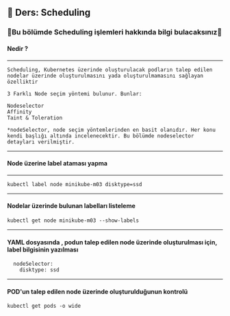 ## 🧑 Ders: Scheduling

### 📗Bu bölümde Scheduling işlemleri hakkında bilgi bulacaksınız📗

#### Nedir ?
***
```
Scheduling, Kubernetes üzerinde oluşturulacak podların talep edilen nodelar üzerinde oluşturulmasını yada oluşturulmamasını sağlayan özelliktir

3 Farklı Node seçim yöntemi bulunur. Bunlar:

Nodeselector
Affinity
Taint & Toleration

*nodeSelector, node seçim yöntemlerinden en basit olanıdır. Her konu kendi başlığı altında incelenecektir. Bu bölümde nodeselector detayları verilmiştir. 
```
***
#### Node üzerine label ataması yapma
***
```
kubectl label node minikube-m03 disktype=ssd
```
***
#### Nodelar üzerinde bulunan labelları listeleme
```
kubectl get node minikube-m03 --show-labels
```
***
#### YAML dosyasında , podun talep edilen node üzerinde oluşturulması için, label bilgisinin yazılması
```
  nodeSelector:
    disktype: ssd
```
***
#### POD'un talep edilen node üzerinde oluşturulduğunun kontrolü
```
kubectl get pods -o wide
```
